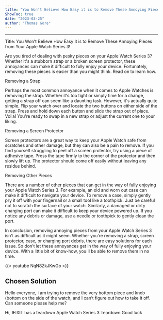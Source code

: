 ```yaml
---
title: "You Won't Believe How Easy it is to Remove These Annoying Pieces from Your Apple Watch Series 3!"
ShowToc: true 
date: "2023-03-25"
author: "Thomas Gore"
---
```

*****
Title: You Won't Believe How Easy it is to Remove These Annoying Pieces from Your Apple Watch Series 3!

Are you tired of dealing with pesky pieces on your Apple Watch Series 3? Whether it's a stubborn strap or a broken screen protector, these annoyances can make it difficult to fully enjoy your device. Fortunately, removing these pieces is easier than you might think. Read on to learn how.

Removing a Strap

Perhaps the most common annoyance when it comes to Apple Watches is removing the strap. Whether it's too tight or simply time for a change, getting a strap off can seem like a daunting task. However, it's actually quite simple. Flip your watch over and locate the two buttons on either side of the strap. Press and hold down each button and slide the strap out of place. Voila! You're ready to swap in a new strap or adjust the current one to your liking.

Removing a Screen Protector

Screen protectors are a great way to keep your Apple Watch safe from scratches and other damage, but they can also be a pain to remove. If you find yourself struggling to peel off a screen protector, try using a piece of adhesive tape. Press the tape firmly to the corner of the protector and then slowly lift up. The protector should come off easily without leaving any residue behind.

Removing Other Pieces

There are a number of other pieces that can get in the way of fully enjoying your Apple Watch Series 3. For example, an old and worn out case can make it difficult to navigate your device. To remove a case, simply gently pry it off with your fingernail or a small tool like a toothpick. Just be careful not to scratch the surface of your watch. Similarly, a damaged or dirty charging port can make it difficult to keep your device powered up. If you notice any debris or damage, use a needle or toothpick to gently clean the port.

In conclusion, removing annoying pieces from your Apple Watch Series 3 isn't as difficult as it might seem. Whether you're removing a strap, screen protector, case, or charging port debris, there are easy solutions for each issue. So don't let these annoyances get in the way of fully enjoying your device. With a little bit of know-how, you'll be able to remove them in no time.

{{< youtube NqN8ZkJKwGo >}} 



## Chosen Solution
 Hello everyone,
i am trying to remove the very bottom piece and knob (bottom on the side of the watch, and I can’t figure out how to take it off.  Can someone please help me?

 Hi, IFIXIT has a teardown
Apple Watch Series 3 Teardown
Good luck




